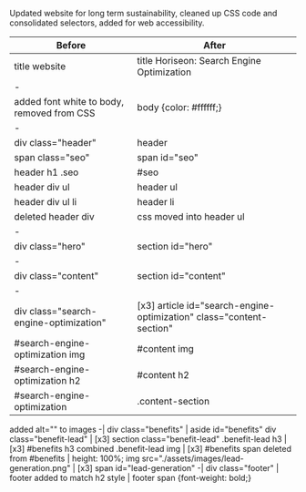 Updated website for long term sustainability, cleaned up CSS code and consolidated selectors, added for web accessibility.


Before | After
------------ | -------------
title website                                 | title Horiseon: Search Engine Optimization
-| 
added font white to body, removed from CSS    | body {color: #ffffff;}
-| 
div class="header"                            | header
span class="seo"                              | span id="seo"
header h1 .seo                                | #seo
header div ul                                 | header ul
header div ul li                              | header li
deleted header div                            | css moved into header ul
-| 
div class="hero"                              | section id="hero"
-| 
div class="content"                           | section id="content"
-| 
div class="search-engine-optimization"        | [x3] article id="search-engine-optimization" class="content-section"
#search-engine-optimization img               | #content img
#search-engine-optimization h2                | #content h2
#search-engine-optimization                   | .content-section
added alt="" to images
-| 
div class="benefits"                          | aside id="benefits"
div class="benefit-lead"                      | [x3] section class="benefit-lead"
.benefit-lead h3                              | [x3] #benefits h3
combined .benefit-lead img                    | [x3] #benefits span
deleted from #benefits                        | height: 100%;
img src="./assets/images/lead-generation.png" | [x3] span id="lead-generation"
-| 
div class="footer"                            | footer
added to match h2 style                       | footer span {font-weight: bold;}
